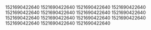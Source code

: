 1521690422640
1521690422640
1521690422640
1521690422640
1521690422640
1521690422640
1521690422640
1521690422640
1521690422640
1521690422640
1521690422640
1521690422640
1521690422640
1521690422640
1521690422640